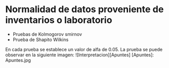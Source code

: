# Normalidad de datos proveniente de inventarios o laboratorio

+ Pruebas de Kolmogorov smirnov
+ Prueba de Shapito Wilkins

En cada prueba se establece un valor de alfa de 0.05. La prueba se puede observar en la siguiente imagen:
![Interpretacion][Apuntes]
[Apuntes]: Apuntes.jpg
